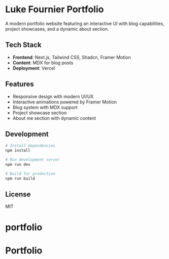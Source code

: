 # Luke Fournier Portfolio

A modern portfolio website featuring an interactive UI with blog capabilities, project showcases, and a dynamic about section.

## Tech Stack

- **Frontend**: Next.js, Tailwind CSS, Shadcn, Framer Motion
- **Content**: MDX for blog posts
- **Deployment**: Vercel

## Features

- Responsive design with modern UI/UX
- Interactive animations powered by Framer Motion
- Blog system with MDX support
- Project showcase section
- About me section with dynamic content

## Development

```bash
# Install dependencies
npm install

# Run development server
npm run dev

# Build for production
npm run build
```

## License

MIT
# portfolio
# Portfolio
